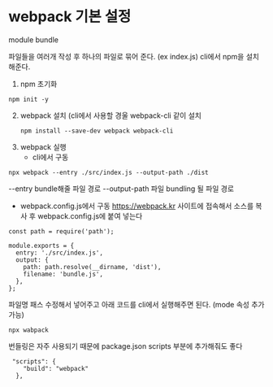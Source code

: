 # webpack 기본 설정
 module bundle

 파일들을 여러개 작성 후 하나의 파일로 묶어 준다. (ex index.js)
 cli에서 npm을 설치해준다.

1. npm 초기화
  ```
  npm init -y
  ```
2. webpack 설치 (cli에서 사용할 경울 webpack-cli 같이 설치
   ```
   npm install --save-dev webpack webpack-cli
   ```
3. webpack 실행
   - cli에서 구동
  ```
  npx webpack --entry ./src/index.js --output-path ./dist
  ```
  --entry bundle해줄 파일 경로
  --output-path 파일 bundling 될 파일 경로

  - webpack.config.js에서 구동
    https://webpack.kr 사이트에 접속해서 소스를 복사 후 webpack.config.js에 붙여 넣는다
```
const path = require('path');

module.exports = {
  entry: './src/index.js',
  output: {
    path: path.resolve(__dirname, 'dist'),
    filename: 'bundle.js',
  },
};
```
  파일명 패스 수정해서 넣어주고 아래 코드를 cli에서 실행해주면 된다. (mode 속성 추가 가능)
```
npx wabpack
```

번들링은 자주 사용되기 때문에 package.json scripts 부분에 추가해줘도 좋다
```
 "scripts": {
    "build": "webpack"
  },
```



